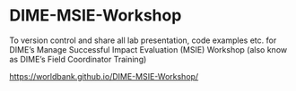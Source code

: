 # DIME-MSIE-Workshop
To version control and share all lab presentation, code examples etc. for DIME’s Manage Successful Impact Evaluation (MSIE) Workshop (also know as DIME’s Field Coordinator Training)

https://worldbank.github.io/DIME-MSIE-Workshop/
